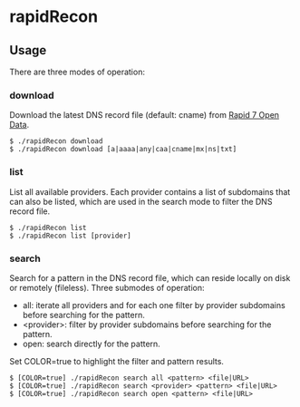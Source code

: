 # rapidRecon

## Usage

There are three modes of operation:

### download

Download the latest DNS record file (default: cname) from [Rapid 7 Open Data](https://opendata.rapid7.com/).

```
$ ./rapidRecon download
$ ./rapidRecon download [a|aaaa|any|caa|cname|mx|ns|txt]
```

### list

List all available providers. Each provider contains a list of subdomains that can also be listed, which are used in the search mode to filter the DNS record file.

```
$ ./rapidRecon list
$ ./rapidRecon list [provider]
```

### search

Search for a pattern in the DNS record file, which can reside locally on disk or remotely (fileless).
Three submodes of operation:
- all: iterate all providers and for each one filter by provider subdomains before searching for the pattern.
- &lt;provider&gt;: filter by provider subdomains before searching for the pattern.
- open: search directly for the pattern.

Set COLOR=true to highlight the filter and pattern results.

```
$ [COLOR=true] ./rapidRecon search all <pattern> <file|URL>
$ [COLOR=true] ./rapidRecon search <provider> <pattern> <file|URL>
$ [COLOR=true] ./rapidRecon search open <pattern> <file|URL>
```
